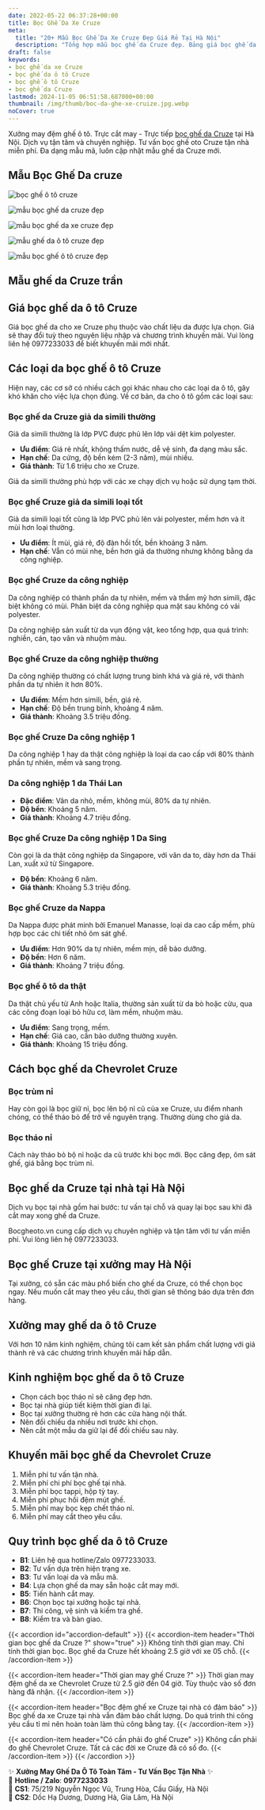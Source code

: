 ```yaml
---
date: 2022-05-22 06:37:28+00:00
title: Bọc Ghế Da Xe Cruze
meta:
  title: "20+ Mẫu Bọc Ghế Da Xe Cruze Đẹp Giá Rẻ Tại Hà Nội"
  description: "Tổng hợp mẫu bọc ghế da Cruze đẹp. Bảng giá bọc ghế da xe Cruze. Những kinh nghiệm bọc ghế ô tô Cruze. Chương trình khuyến mãi bọc ghế Chevrolet Cruze"
draft: false
keywords:
- bọc ghế da xe Cruze
- bọc ghế da ô tô Cruze
- bọc ghế ô tô Cruze
- bọc ghế da Cruze
lastmod: 2024-11-05 06:51:58.687000+00:00
thumbnail: /img/thumb/boc-da-ghe-xe-cruize.jpg.webp
noCover: true
---
```


Xưởng may đệm ghế ô tô. Trực cắt may - Trực tiếp [bọc ghế da Cruze](https://bocgheoto.vn/chvrolet/boc-ghe-da-xe-cruze.html) tại Hà Nội. Dịch vụ tận tâm và chuyên nghiệp. Tư vấn bọc ghế oto Cruze tận nhà miễn phí. Đa dạng mẫu mã, luôn cập nhật mẫu ghế da Cruze mới.
## Mẫu Bọc Ghế Da cruze
![bọc ghế ô tô cruze](/img/chvrolet/aveo/mau-ghe-da-cruze-dep-42.jpg)

![mẫu bọc ghế da cruze đẹp](/img/chvrolet/aveo/mau-ghe-da-cruze-dep-49.jpg)

![mẫu bọc ghế da xe cruze đẹp](/img/chvrolet/aveo/mau-ghe-da-cruze-dep-46.jpg)

![mẫu ghế da ô tô cruze đẹp](/img/chvrolet/aveo/mau-ghe-da-cruze-dep-51.jpg)

![mẫu bọc ghế ô tô cruze đẹp](/img/chvrolet/aveo/mau-ghe-da-cruze-dep-48.jpg)


## Mẫu ghế da Cruze trần

## Giá bọc ghế da ô tô Cruze
Giá bọc ghế da cho xe Cruze phụ thuộc vào chất liệu da được lựa chọn. Giá sẽ thay đổi tuỳ theo nguyên liệu nhập và chương trình khuyến mãi. Vui lòng liên hệ 0977233033 để biết khuyến mãi mới nhất.

## Các loại da bọc ghế ô tô Cruze
Hiện nay, các cơ sở có nhiều cách gọi khác nhau cho các loại da ô tô, gây khó khăn cho việc lựa chọn đúng. Về cơ bản, da cho ô tô gồm các loại sau:

### Bọc ghế da Cruze giả da simili thường
Giả da simili thường là lớp PVC được phủ lên lớp vải dệt kim polyester.

- **Ưu điểm**: Giá rẻ nhất, không thấm nước, dễ vệ sinh, đa dạng màu sắc.
- **Hạn chế**: Da cứng, độ bền kém (2-3 năm), mùi nhiều.
- **Giá thành**: Từ 1.6 triệu cho xe Cruze.

Giả da simili thường phù hợp với các xe chạy dịch vụ hoặc sử dụng tạm thời.

### Bọc ghế Cruze giả da simili loại tốt
Giả da simili loại tốt cũng là lớp PVC phủ lên vải polyester, mềm hơn và ít mùi hơn loại thường.

- **Ưu điểm**: Ít mùi, giá rẻ, độ đàn hồi tốt, bền khoảng 3 năm.
- **Hạn chế**: Vẫn có mùi nhẹ, bền hơn giả da thường nhưng không bằng da công nghiệp.

### Bọc ghế Cruze da công nghiệp
Da công nghiệp có thành phần da tự nhiên, mềm và thẩm mỹ hơn simili, đặc biệt không có mùi. Phân biệt da công nghiệp qua mặt sau không có vải polyester.

Da công nghiệp sản xuất từ da vụn động vật, keo tổng hợp, qua quá trình: nghiền, cán, tạo vân và nhuộm màu.

### Bọc ghế Cruze da công nghiệp thường
Da công nghiệp thường có chất lượng trung bình khá và giá rẻ, với thành phần da tự nhiên ít hơn 80%.

- **Ưu điểm**: Mềm hơn simili, bền, giá rẻ.
- **Hạn chế**: Độ bền trung bình, khoảng 4 năm.
- **Giá thành**: Khoảng 3.5 triệu đồng.

### Bọc ghế Cruze Da công nghiệp 1
Da công nghiệp 1 hay da thật công nghiệp là loại da cao cấp với 80% thành phần tự nhiên, mềm và sang trọng.

### Da công nghiệp 1 da Thái Lan
- **Đặc điểm**: Vân da nhỏ, mềm, không mùi, 80% da tự nhiên.
- **Độ bền**: Khoảng 5 năm.
- **Giá thành**: Khoảng 4.7 triệu đồng.

### Bọc ghế Cruze Da công nghiệp 1 Da Sing
Còn gọi là da thật công nghiệp da Singapore, với vân da to, dày hơn da Thái Lan, xuất xứ từ Singapore.

- **Độ bền**: Khoảng 6 năm.
- **Giá thành**: Khoảng 5.3 triệu đồng.

### Bọc ghế Cruze da Nappa
Da Nappa được phát minh bởi Emanuel Manasse, loại da cao cấp mềm, phù hợp bọc các chi tiết nhỏ ôm sát ghế.

- **Ưu điểm**: Hơn 90% da tự nhiên, mềm mịn, dễ bảo dưỡng.
- **Độ bền**: Hơn 6 năm.
- **Giá thành**: Khoảng 7 triệu đồng.

### Bọc ghế ô tô da thật
Da thật chủ yếu từ Anh hoặc Italia, thường sản xuất từ da bò hoặc cừu, qua các công đoạn loại bỏ hữu cơ, làm mềm, nhuộm màu.

- **Ưu điểm**: Sang trọng, mềm.
- **Hạn chế**: Giá cao, cần bảo dưỡng thường xuyên.
- **Giá thành**: Khoảng 15 triệu đồng.

## Cách bọc ghế da Chevrolet Cruze

### Bọc trùm nỉ
Hay còn gọi là bọc giữ nỉ, bọc lên bộ nỉ cũ của xe Cruze, ưu điểm nhanh chóng, có thể tháo bỏ để trở về nguyên trạng. Thường dùng cho giả da.

### Bọc tháo nỉ
Cách này tháo bỏ bộ nỉ hoặc da cũ trước khi bọc mới. Bọc căng đẹp, ôm sát ghế, giá bằng bọc trùm nỉ.

## Bọc ghế da Cruze tại nhà tại Hà Nội
Dịch vụ bọc tại nhà gồm hai bước: tư vấn tại chỗ và quay lại bọc sau khi đã cắt may xong ghế da Cruze.

Bocgheoto.vn cung cấp dịch vụ chuyên nghiệp và tận tâm với tư vấn miễn phí. Vui lòng liên hệ 0977233033.

## Bọc ghế Cruze tại xưởng may Hà Nội
Tại xưởng, có sẵn các màu phổ biến cho ghế da Cruze, có thể chọn bọc ngay. Nếu muốn cắt may theo yêu cầu, thời gian sẽ thông báo dựa trên đơn hàng.

## Xưởng may ghế da ô tô Cruze
Với hơn 10 năm kinh nghiệm, chúng tôi cam kết sản phẩm chất lượng với giá thành rẻ và các chương trình khuyến mãi hấp dẫn.

## Kinh nghiệm bọc ghế da ô tô Cruze
- Chọn cách bọc tháo nỉ sẽ căng đẹp hơn.
- Bọc tại nhà giúp tiết kiệm thời gian đi lại.
- Bọc tại xưởng thường rẻ hơn các cửa hàng nội thất.
- Nên đối chiếu da nhiều nơi trước khi chọn.
- Nên cắt một mẫu da giữ lại để đối chiếu sau này.

## Khuyến mãi bọc ghế da Chevrolet Cruze
1. Miễn phí tư vấn tận nhà.
2. Miễn phí chi phí bọc ghế tại nhà.
3. Miễn phí bọc tappi, hộp tỳ tay.
4. Miễn phí phục hồi đệm mút ghế.
5. Miễn phí may bọc kẹp chết tháo nỉ.
6. Miễn phí may cắt theo yêu cầu.

## Quy trình bọc ghế da ô tô Cruze
- **B1**: Liên hệ qua hotline/Zalo 0977233033.
- **B2**: Tư vấn dựa trên hiện trạng xe.
- **B3**: Tư vấn loại da và mẫu mã.
- **B4**: Lựa chọn ghế da may sẵn hoặc cắt may mới.
- **B5**: Tiến hành cắt may.
- **B6**: Chọn bọc tại xưởng hoặc tại nhà.
- **B7**: Thi công, vệ sinh và kiểm tra ghế.
- **B8**: Kiểm tra và bàn giao.

{{< accordion id="accordion-default" >}}
  {{< accordion-item header="Thời gian bọc ghế da Cruze ?" show="true" >}}
    Không tính thời gian may. Chỉ tính thời gian bọc. Bọc ghế da Cruze hết khoảng 2.5 giờ với xe 05 chỗ.
  {{< /accordion-item >}}
  
  {{< accordion-item header="Thời gian may ghế Cruze ?" >}}
    Thời gian may đệm ghế da xe Chevrolet Cruze từ 2.5 giờ đến 04 giờ. Tùy thuộc vào số đơn hàng đã nhận.
  {{< /accordion-item >}}
  
  {{< accordion-item header="Bọc đệm ghế xe Cruze tại nhà có đảm bảo" >}}
    Bọc ghế da xe Cruze tại nhà vẫn đảm bảo chất lượng. Do quá trình thi công yêu cầu tỉ mỉ nên hoàn toàn làm thủ công bằng tay.
  {{< /accordion-item >}}
  
  {{< accordion-item header="Có cần phải đo ghế Cruze" >}}
    Không cần phải đo ghế Chevrolet Cruze. Tất cả các đời xe Cruze đã có số đo.
  {{< /accordion-item >}}
{{< /accordion >}}

✨ **Xưởng May Ghế Da Ô Tô Toàn Tâm - Tư Vấn Bọc Tận Nhà** ✨  
📱 **Hotline / Zalo**: **0977233033**  
📍 **CS1**: 75/219 Nguyễn Ngọc Vũ, Trung Hòa, Cầu Giấy, Hà Nội  
📍 **CS2**: Dốc Hạ Dương, Dương Hà, Gia Lâm, Hà Nội
